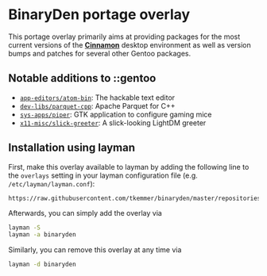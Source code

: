 # BinaryDen portage overlay
This portage overlay primarily aims at providing packages for the most current versions of
the [**Cinnamon**](https://github.com/linuxmint) desktop environment as well as version
bumps and patches for several other Gentoo packages.

## Notable additions to ::gentoo
 * [`app-editors/atom-bin`](https://github.com/atom/atom):
   The hackable text editor
 * [`dev-libs/parquet-cpp`](https://github.com/apache/parquet-cpp):
   Apache Parquet for C++
 * [`sys-apps/piper`](https://github.com/libratbag/piper):
   GTK application to configure gaming mice
 * [`x11-misc/slick-greeter`](https://github.com/linuxmint/slick-greeter):
   A slick-looking LightDM greeter

## Installation using layman
First, make this overlay available to layman by adding the following line to the `overlays`
setting in your layman configuration file (e.g. `/etc/layman/layman.conf`):
```
https://raw.githubusercontent.com/tkemmer/binaryden/master/repositories.xml
```

Afterwards, you can simply add the overlay via
```sh
layman -S
layman -a binaryden
```
Similarly, you can remove this overlay at any time via
```sh
layman -d binaryden
```
